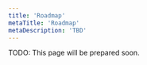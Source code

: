 ```yaml
---
title: 'Roadmap'
metaTitle: 'Roadmap'
metaDescription: 'TBD'
---
```


TODO: This page will be prepared soon.
